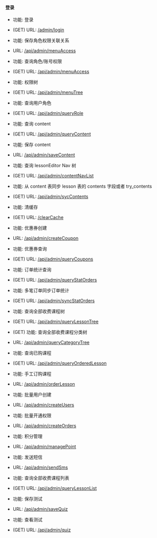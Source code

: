 #### 登录

* 功能: 登录
* (GET) URL: [/admin/login](./login.md)


* 功能: 保存角色权限关联关系
* URL: [/api/admin/menuAccess](./menuAccess.md)


* 功能: 查询角色/账号权限
* (GET) URL: [/api/admin/menuAccess](./menuAccessGet.md)


* 功能: 权限树
* (GET) URL: [/api/admin/menuTree](./menuTree.md)


* 功能: 查询用户角色
* (GET) URL: [/api/admin/queryRole](./queryRole.md)


* 功能: 查询 content
* (GET) URL: [/api/admin/queryContent](./queryContent.md)


* 功能: 保存 content
* URL: [/api/admin/saveContent](./saveContent.md)


* 功能: 查询 lessonEditor Nav 树
* (GET) URL: [/api/admin/contentNavList](./contentNavList.md)


* 功能: 从 content 表同步 lesson 表的 contents 字段或者 try_contents
* (GET) URL: [/api/admin/sycContents](./sycContents.md)


* 功能: 清缓存
* (GET) URL: [/clearCache](./clearCache.md)


* 功能: 优惠券创建
* URL: [/api/admin/createCoupon](./createCoupon.md)


* 功能: 优惠券查询
* (GET) URL: [/api/admin/queryCoupons](./queryCoupons.md)


* 功能: 订单统计查询
* (GET) URL: [/api/admin/queryStatOrders](./queryStatOrders.md)


* 功能: 多笔订单同步订单统计
* (GET) URL: [/api/admin/syncStatOrders](./syncStatOrders.md)


* 功能: 查询全部收费课程树
* (GET) URL: [/api/admin/queryLessonTree](./queryLessonTree.md)


* (GET) 功能: 查询全部收费课程分类树
* URL: [/api/admin/queryCategoryTree](./queryCategoryTree.md)


* 功能: 查询已购课程
* (GET) URL: [/api/admin/queryOrderedLesson](./queryOrderedLesson.md)


* 功能: 手工订购课程
* URL: [/api/admin/orderLesson](./orderLesson.md)


* 功能: 批量用户创建
* URL: [/api/admin/createUsers](./createUsers.md)


* 功能: 批量开通权限
* URL: [/api/admin/createOrders](./createOrders.md)


* 功能: 积分管理
* URL: [/api/admin/managePoint](./managePoint.md)


* 功能: 发送短信
* URL: [/api/admin/sendSms](./sendSms.md)


* 功能: 查询全部收费课程列表
* (GET) URL: [/api/admin/queryLessonList](./queryLessonList.md)


* 功能: 保存测试
* URL: [/api/admin/saveQuiz](./saveQuiz.md)


* 功能: 查看测试
* (GET) URL: [/api/admin/quiz](./quiz.md)
